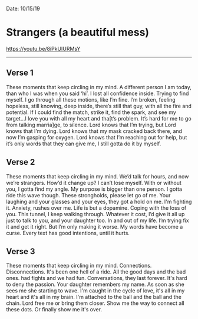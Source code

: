 Date: 10/15/19

# Strangers (a beautiful mess)

https://youtu.be/8iPkUIURMsY

---- 

## Verse 1

These moments that keep circling in my mind. A different person I am today, than who I was when you said ‘hi’. I lost all confidence inside. Trying to find myself. I go through all these motions, like I’m fine. I’m broken, feeling hopeless, still knowing, deep inside, there’s still that guy, with all the fire and potential. If I could find the match, strike it, find the spark, and see my target...I love you with all my heart and tha[t’s problem. It’s hard for me to go from talking marria]ge, to silence. Lord knows that I’m trying, but Lord knows that I’m dying. Lord knows that my mask cracked back there, and now I’m gasping for oxygen. Lord knows that I’m reaching out for help, but it’s only words that they can give me, I still gotta do it by myself.

## Verse 2

These moments that keep circling in my mind. We’d talk for hours, and now we’re strangers. How’d it change up? I can’t lose myself. With or without you, I gotta find my angle. My purpose is bigger than one person. I gotta ride this wave though. These strongholds, please let go of me. Your laughing and your glasses and your eyes, they got a hold on me. I'm fighting it. Anxiety, rushes over me. Life is but a dopamine. Coping with the loss of you. This tunnel, I keep walking through. Whatever it cost, I’d give it all up just to talk to you, and your daughter too. In and out of my life. I’m trying fix it and get it right. But I’m only making it worse. My words have become a curse. Every text has good intentions, until it hurts.

## Verse 3

These moments that keep circling in my mind. Connections. Disconnections. It's been one hell of a ride. All the good days and the bad ones. had fights and we had fun. Conversations, they last forever. It's hard to deny the passion. Your daughter remembers my name. As soon as she sees me she starting to wave. I'm caught in the cycle of love, it's all in my heart and it's all in my brain. I'm attached to the ball and the ball and the chain. Lord free me or bring them closer. Show me the way to connect all these dots. Or finally show me it's over. 
